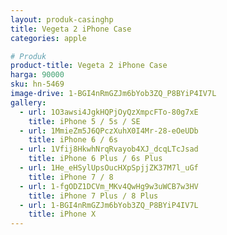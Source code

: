 ```yaml
---
layout: produk-casinghp
title: Vegeta 2 iPhone Case
categories: apple

# Produk
product-title: Vegeta 2 iPhone Case
harga: 90000
sku: hn-5469
image-drive: 1-BGI4nRmGZJm6bYob3ZQ_P8BYiP4IV7L
gallery:
  - url: 1O3awsi4JgkHQPjOyQzXmpcFTo-80g7xE
    title: iPhone 5 / 5s / SE
  - url: 1MmieZm5J6QPczXuhX0I4Mr-28-eOeUDb
    title: iPhone 6 / 6s
  - url: 1Vfij8HkwhNrqRvayob4XJ_dcqLTcJsad
    title: iPhone 6 Plus / 6s Plus
  - url: 1He_eHSylUpsOucHXpSpjjZK37M7l_uGf
    title: iPhone 7 / 8
  - url: 1-fgODZ1DCVm_MKv4QwHg9w3uWCB7w3HV
    title: iPhone 7 Plus / 8 Plus
  - url: 1-BGI4nRmGZJm6bYob3ZQ_P8BYiP4IV7L
    title: iPhone X
---
```

